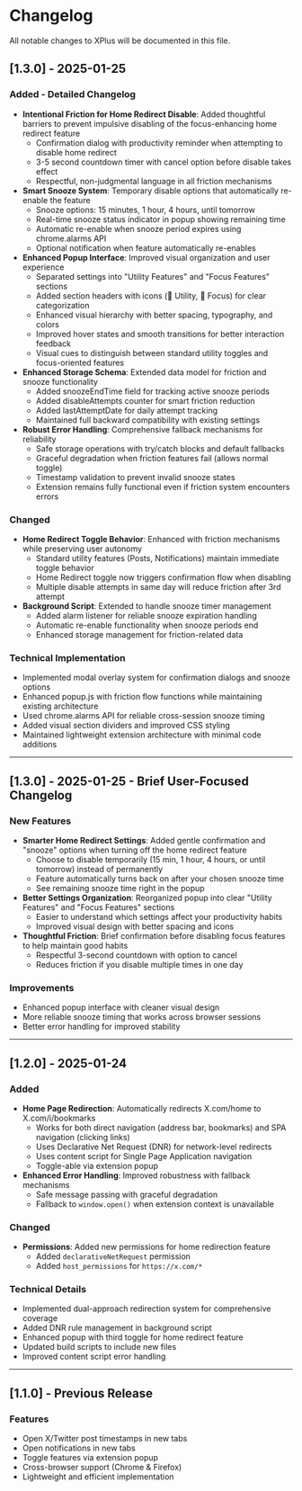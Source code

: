 # Changelog

All notable changes to XPlus will be documented in this file.

## [1.3.0] - 2025-01-25

### Added - Detailed Changelog

-   **Intentional Friction for Home Redirect Disable**: Added thoughtful barriers to prevent impulsive disabling of the focus-enhancing home redirect feature
    -   Confirmation dialog with productivity reminder when attempting to disable home redirect
    -   3-5 second countdown timer with cancel option before disable takes effect
    -   Respectful, non-judgmental language in all friction mechanisms
-   **Smart Snooze System**: Temporary disable options that automatically re-enable the feature
    -   Snooze options: 15 minutes, 1 hour, 4 hours, until tomorrow
    -   Real-time snooze status indicator in popup showing remaining time
    -   Automatic re-enable when snooze period expires using chrome.alarms API
    -   Optional notification when feature automatically re-enables
-   **Enhanced Popup Interface**: Improved visual organization and user experience
    -   Separated settings into "Utility Features" and "Focus Features" sections
    -   Added section headers with icons (🔧 Utility, 🎯 Focus) for clear categorization
    -   Enhanced visual hierarchy with better spacing, typography, and colors
    -   Improved hover states and smooth transitions for better interaction feedback
    -   Visual cues to distinguish between standard utility toggles and focus-oriented features
-   **Enhanced Storage Schema**: Extended data model for friction and snooze functionality
    -   Added snoozeEndTime field for tracking active snooze periods
    -   Added disableAttempts counter for smart friction reduction
    -   Added lastAttemptDate for daily attempt tracking
    -   Maintained full backward compatibility with existing settings
-   **Robust Error Handling**: Comprehensive fallback mechanisms for reliability
    -   Safe storage operations with try/catch blocks and default fallbacks
    -   Graceful degradation when friction features fail (allows normal toggle)
    -   Timestamp validation to prevent invalid snooze states
    -   Extension remains fully functional even if friction system encounters errors

### Changed

-   **Home Redirect Toggle Behavior**: Enhanced with friction mechanisms while preserving user autonomy
    -   Standard utility features (Posts, Notifications) maintain immediate toggle behavior
    -   Home Redirect toggle now triggers confirmation flow when disabling
    -   Multiple disable attempts in same day will reduce friction after 3rd attempt
-   **Background Script**: Extended to handle snooze timer management
    -   Added alarm listener for reliable snooze expiration handling
    -   Automatic re-enable functionality when snooze periods end
    -   Enhanced storage management for friction-related data

### Technical Implementation

-   Implemented modal overlay system for confirmation dialogs and snooze options
-   Enhanced popup.js with friction flow functions while maintaining existing architecture
-   Used chrome.alarms API for reliable cross-session snooze timing
-   Added visual section dividers and improved CSS styling
-   Maintained lightweight extension architecture with minimal code additions

---

## [1.3.0] - 2025-01-25 - Brief User-Focused Changelog

### New Features

-   **Smarter Home Redirect Settings**: Added gentle confirmation and "snooze" options when turning off the home redirect feature
    -   Choose to disable temporarily (15 min, 1 hour, 4 hours, or until tomorrow) instead of permanently
    -   Feature automatically turns back on after your chosen snooze time
    -   See remaining snooze time right in the popup
-   **Better Settings Organization**: Reorganized popup into clear "Utility Features" and "Focus Features" sections
    -   Easier to understand which settings affect your productivity habits
    -   Improved visual design with better spacing and icons
-   **Thoughtful Friction**: Brief confirmation before disabling focus features to help maintain good habits
    -   Respectful 3-second countdown with option to cancel
    -   Reduces friction if you disable multiple times in one day

### Improvements

-   Enhanced popup interface with cleaner visual design
-   More reliable snooze timing that works across browser sessions
-   Better error handling for improved stability

---

## [1.2.0] - 2025-01-24

### Added

-   **Home Page Redirection**: Automatically redirects X.com/home to X.com/i/bookmarks
    -   Works for both direct navigation (address bar, bookmarks) and SPA navigation (clicking links)
    -   Uses Declarative Net Request (DNR) for network-level redirects
    -   Uses content script for Single Page Application navigation
    -   Toggle-able via extension popup
-   **Enhanced Error Handling**: Improved robustness with fallback mechanisms
    -   Safe message passing with graceful degradation
    -   Fallback to `window.open()` when extension context is unavailable

### Changed

-   **Permissions**: Added new permissions for home redirection feature
    -   Added `declarativeNetRequest` permission
    -   Added `host_permissions` for `https://x.com/*`

### Technical Details

-   Implemented dual-approach redirection system for comprehensive coverage
-   Added DNR rule management in background script
-   Enhanced popup with third toggle for home redirect feature
-   Updated build scripts to include new files
-   Improved content script error handling

---

## [1.1.0] - Previous Release

### Features

-   Open X/Twitter post timestamps in new tabs
-   Open notifications in new tabs
-   Toggle features via extension popup
-   Cross-browser support (Chrome & Firefox)
-   Lightweight and efficient implementation
